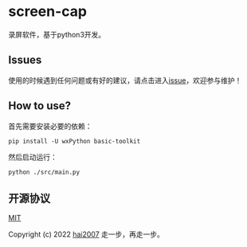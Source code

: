 # screen-cap
录屏软件，基于python3开发。

## Issues
使用的时候遇到任何问题或有好的建议，请点击进入[issue](https://github.com/hai2007/screen-cap/issues)，欢迎参与维护！

## How to use?

首先需要安装必要的依赖：

```
pip install -U wxPython basic-toolkit
```

然后启动运行：

```
python ./src/main.py
```

开源协议
---------------------------------------
[MIT](https://github.com/hai2007/screen-cap/blob/master/LICENSE)

Copyright (c) 2022 [hai2007](https://hai2007.gitee.io/sweethome/) 走一步，再走一步。
